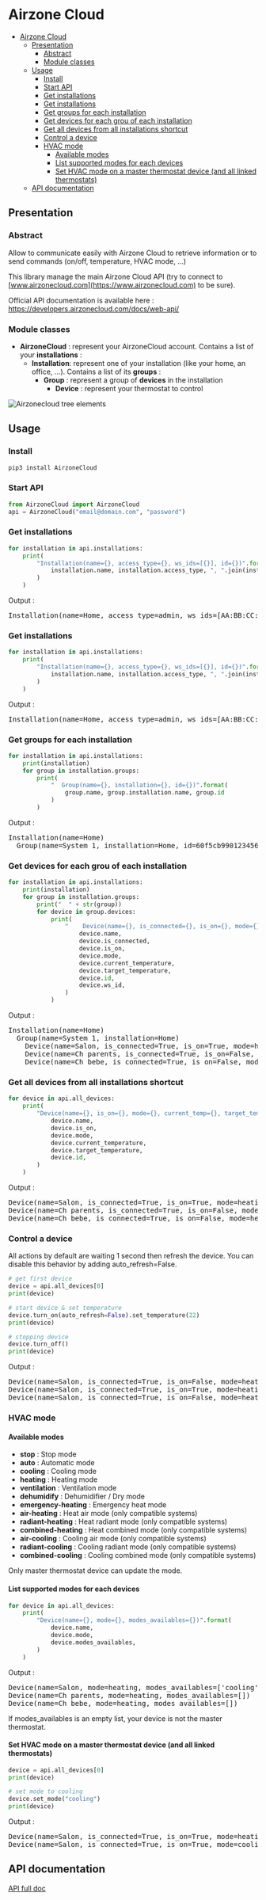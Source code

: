 # Airzone Cloud

- [Airzone Cloud](#airzone-cloud)
  - [Presentation](#presentation)
    - [Abstract](#abstract)
    - [Module classes](#module-classes)
  - [Usage](#usage)
    - [Install](#install)
    - [Start API](#start-api)
    - [Get installations](#get-installations)
    - [Get installations](#get-installations-1)
    - [Get groups for each installation](#get-groups-for-each-installation)
    - [Get devices for each grou of each installation](#get-devices-for-each-grou-of-each-installation)
    - [Get all devices from all installations shortcut](#get-all-devices-from-all-installations-shortcut)
    - [Control a device](#control-a-device)
    - [HVAC mode](#hvac-mode)
      - [Available modes](#available-modes)
      - [List supported modes for each devices](#list-supported-modes-for-each-devices)
      - [Set HVAC mode on a master thermostat device (and all linked thermostats)](#set-hvac-mode-on-a-master-thermostat-device-and-all-linked-thermostats)
  - [API documentation](#api-documentation)

## Presentation

### Abstract

Allow to communicate easily with Airzone Cloud to retrieve information or to send commands (on/off, temperature, HVAC mode, ...)

This library manage the main Airzone Cloud API (try to connect to [www.airzonecloud.com](https://www.airzonecloud.com) to be sure).

Official API documentation is available here : https://developers.airzonecloud.com/docs/web-api/

### Module classes

- **AirzoneCloud** : represent your AirzoneCloud account. Contains a list of your **installations** :
  - **Installation**: represent one of your installation (like your home, an office, ...). Contains a list of its **groups** :
    - **Group** : represent a group of **devices** in the installation
      - **Device** : represent your thermostat to control

![Airzonecloud tree elements](airzonecloud_tree_elements.png)

## Usage

### Install

```bash
pip3 install AirzoneCloud
```

### Start API

```python
from AirzoneCloud import AirzoneCloud
api = AirzoneCloud("email@domain.com", "password")
```

### Get installations

```python
for installation in api.installations:
    print(
        "Installation(name={}, access_type={}, ws_ids=[{}], id={})".format(
            installation.name, installation.access_type, ", ".join(installation.ws_ids), installation.id
        )
    )
```

Output :

<pre>
Installation(name=Home, access_type=admin, ws_ids=[AA:BB:CC:DD:EE:FF], id=60f5cb990123456789abdcef)
</pre>

### Get installations

```python
for installation in api.installations:
    print(
        "Installation(name={}, access_type={}, ws_ids=[{}], id={})".format(
            installation.name, installation.access_type, ", ".join(installation.ws_ids), installation.id
        )
    )
```

Output :

<pre>
Installation(name=Home, access_type=admin, ws_ids=[AA:BB:CC:DD:EE:FF], id=60f5cb990123456789abdcef)
</pre>

### Get groups for each installation

```python
for installation in api.installations:
    print(installation)
    for group in installation.groups:
        print(
            "  Group(name={}, installation={}, id={})".format(
                group.name, group.installation.name, group.id
            )
        )
```

Output :

<pre>
Installation(name=Home)
  Group(name=System 1, installation=Home, id=60f5cb990123456789abdce0)
</pre>

### Get devices for each grou of each installation

```python
for installation in api.installations:
    print(installation)
    for group in installation.groups:
        print("  " + str(group))
        for device in group.devices:
            print(
                "    Device(name={}, is_connected={}, is_on={}, mode={}, current_temp={}, target_temp={}, id={}, ws_id={})".format(
                    device.name,
                    device.is_connected,
                    device.is_on,
                    device.mode,
                    device.current_temperature,
                    device.target_temperature,
                    device.id,
                    device.ws_id,
                )
            )
```

Output :

<pre>
Installation(name=Home)
  Group(name=System 1, installation=Home)
    Device(name=Salon, is_connected=True, is_on=True, mode=heating, current_temp=20.9, target_temp=20.0, id=60f5cb990123456789abdce1, ws_id=AA:BB:CC:DD:EE:FF)
    Device(name=Ch parents, is_connected=True, is_on=False, mode=heating, current_temp=17.2, target_temp=18.0, id=60f5cb990123456789abdce2, ws_id=AA:BB:CC:DD:EE:FF)
    Device(name=Ch bebe, is_connected=True, is_on=False, mode=heating, current_temp=18.6, target_temp=19.5, id=60f5cb990123456789abdce3, ws_id=AA:BB:CC:DD:EE:FF)
</pre>

### Get all devices from all installations shortcut

```python
for device in api.all_devices:
    print(
        "Device(name={}, is_on={}, mode={}, current_temp={}, target_temp={}, id={})".format(
            device.name,
            device.is_on,
            device.mode,
            device.current_temperature,
            device.target_temperature,
            device.id,
        )
    )
```

Output :

<pre>
Device(name=Salon, is_connected=True, is_on=True, mode=heating, current_temp=20.9, target_temp=20.0, id=60f5cb990123456789abdce1, ws_id=AA:BB:CC:DD:EE:FF)
Device(name=Ch parents, is_connected=True, is_on=False, mode=heating, current_temp=17.2, target_temp=18.0, id=60f5cb990123456789abdce2, ws_id=AA:BB:CC:DD:EE:FF)
Device(name=Ch bebe, is_connected=True, is_on=False, mode=heating, current_temp=18.6, target_temp=19.5, id=60f5cb990123456789abdce3, ws_id=AA:BB:CC:DD:EE:FF)
</pre>

### Control a device

All actions by default are waiting 1 second then refresh the device.
You can disable this behavior by adding auto_refresh=False.

```python
# get first device
device = api.all_devices[0]
print(device)

# start device & set temperature
device.turn_on(auto_refresh=False).set_temperature(22)
print(device)

# stopping device
device.turn_off()
print(device)
```

Output :

<pre>
Device(name=Salon, is_connected=True, is_on=False, mode=heating, current_temp=20.8, target_temp=20.0)
Device(name=Salon, is_connected=True, is_on=True, mode=heating, current_temp=20.8, target_temp=22.0)
Device(name=Salon, is_connected=True, is_on=False, mode=heating, current_temp=20.8, target_temp=22.0)
</pre>

### HVAC mode

#### Available modes

- **stop** : Stop mode
- **auto** : Automatic mode
- **cooling** : Cooling mode
- **heating** : Heating mode
- **ventilation** : Ventilation mode
- **dehumidify** : Dehumidifier / Dry mode
- **emergency-heating** : Emergency heat mode
- **air-heating** : Heat air mode (only compatible systems)
- **radiant-heating** : Heat radiant mode (only compatible systems)
- **combined-heating** : Heat combined mode (only compatible systems)
- **air-cooling** : Cooling air mode (only compatible systems)
- **radiant-cooling** : Cooling radiant mode (only compatible systems)
- **combined-cooling** : Cooling combined mode (only compatible systems)

Only master thermostat device can update the mode.

#### List supported modes for each devices

```python
for device in api.all_devices:
    print(
        "Device(name={}, mode={}, modes_availables={})".format(
            device.name,
            device.mode,
            device.modes_availables,
        )
    )
```

Output :

<pre>
Device(name=Salon, mode=heating, modes_availables=['cooling', 'heating', 'ventilation', 'dehumidify', 'stop'])
Device(name=Ch parents, mode=heating, modes_availables=[])
Device(name=Ch bebe, mode=heating, modes_availables=[])
</pre>

If modes_availables is an empty list, your device is not the master thermostat.

#### Set HVAC mode on a master thermostat device (and all linked thermostats)

```python
device = api.all_devices[0]
print(device)

# set mode to cooling
device.set_mode("cooling")
print(device)
```

Output :

<pre>
Device(name=Salon, is_connected=True, is_on=True, mode=heating, current_temp=20.8, target_temp=20.0)
Device(name=Salon, is_connected=True, is_on=True, mode=cooling, current_temp=20.8, target_temp=20.0)
</pre>

## API documentation

[API full doc](API.md)
